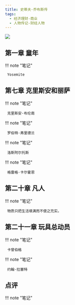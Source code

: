 ```yaml
---
title: 史蒂夫·乔布斯传
tags:
  - 经济理财-商业
  - 人物传记-财经人物
---
```


![](https://wfqqreader-1252317822.image.myqcloud.com/cover/327/217327/t7_217327.jpg)


## 第一章 童年




!!! note "笔记"

	 Yosemite 


## 第七章 克里斯安和丽萨




!!! note "笔记"

	 克里斯安·布伦南 


!!! note "笔记"

	 罗伯特·弗里德兰 


!!! note "笔记"

	 洛斯阿尔托斯 


!!! note "笔记"

	 格雷格·卡尔霍恩 


## 第二十章 凡人




!!! note "笔记"

	 物质只把生活填满而不使之充实。 


## 第二十一章 玩具总动员




!!! note "笔记"

	 卡曾伯格 


!!! note "笔记"

	 约翰·拉塞特 


## 点评




!!! note "笔记"

	  

